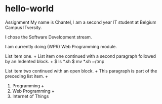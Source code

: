 # hello-world
Assignment
My name is Chantel, I am a second year IT student at Belgium Campus ITversity.

I chose the Software Development stream.

I am currently doing (WPR) Web Programming module.

List item one.
+
List item one continued with a second paragraph followed by an Indented block.
+
$ ls *.sh
$ mv *.sh ~/tmp

List item two continued with an open block.
+
This paragraph is part of the preceding list item.
+
  1. Programming +
  2.  Web Programming +
  3. Internet of Things
